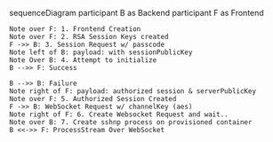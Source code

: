 sequenceDiagram
    participant B as Backend
    participant F as Frontend

    Note over F: 1. Frontend Creation
    Note over F: 2. RSA Session Keys created
    F ->> B: 3. Session Request w/ passcode
    Note left of B: payload: with sessionPublicKey
    Note Over B: 4. Attempt to initialize 
    B -->> F: Success
<!-- [MermaidChart: 880a054e-77d4-46be-b64d-380753e656e8] -->
    B -->> B: Failure
    Note right of F: payload: authorized session & serverPublicKey
    Note over F: 5. Authorized Session Created
    F ->> B: WebSocket Request w/ channelKey (aes)
    Note right of F: 6. Create Websocket Request and wait..
    Note over B: 7. Create sshnp process on provisioned container
    B <<->> F: ProcessStream Over WebSocket 

    

